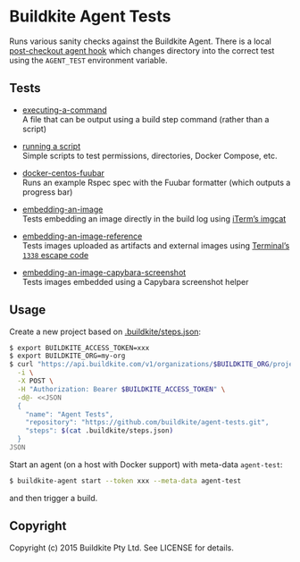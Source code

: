 # Buildkite Agent Tests

Runs various sanity checks against the Buildkite Agent. There is a local [post-checkout agent hook](.buildkite/hooks/post-checkout) which changes directory into the correct test using the `AGENT_TEST` environment variable.

## Tests

* [executing-a-command](tests/executing-a-command)
<br>A file that can be output using a build step command (rather than a script)

* [running a script](tests/running-a-script)
<br>Simple scripts to test permissions, directories, Docker Compose, etc.

* [docker-centos-fuubar](tests/docker-centos-fuubar)
<br>Runs an example Rspec spec with the Fuubar formatter (which outputs a progress bar)

* [embedding-an-image](tests/embedding-an-image)
<br>Tests embedding an image directly in the build log using [iTerm’s imgcat](http://iterm2.com/images.html#/section/home)

* [embedding-an-image-reference](tests/embedding-an-image-reference)
<br>Tests images uploaded as artifacts and external images using [Terminal’s `1338` escape code](http://buildkite.github.io/terminal/)

* [embedding-an-image-capybara-screenshot](tests/embedding-an-image-capybara-screenshot)
<br>Tests images embedded using a Capybara screenshot helper

## Usage

Create a new project based on [.buildkite/steps.json](.buildkite/steps.json):

```bash
$ export BUILDKITE_ACCESS_TOKEN=xxx
$ export BUILDKITE_ORG=my-org
$ curl "https://api.buildkite.com/v1/organizations/$BUILDKITE_ORG/projects" \
  -i \
  -X POST \
  -H "Authorization: Bearer $BUILDKITE_ACCESS_TOKEN" \
  -d@- <<JSON
  {
    "name": "Agent Tests",
    "repository": "https://github.com/buildkite/agent-tests.git",
    "steps": $(cat .buildkite/steps.json)
  }
JSON
```

Start an agent (on a host with Docker support) with meta-data `agent-test`:

```bash
$ buildkite-agent start --token xxx --meta-data agent-test
```

and then trigger a build.

## Copyright

Copyright (c) 2015 Buildkite Pty Ltd. See LICENSE for details.
